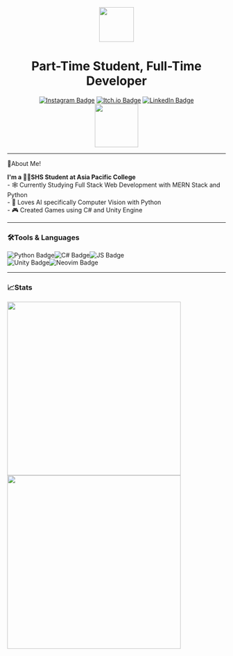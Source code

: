 
<div align="center">
  <img src="https://media.giphy.com/media/ZeNbK0L5cjnX64disL/giphy.gif" width="80px"/>
</div>
<h1 align="center">Part-Time Student, Full-Time Developer</h1>
<div id="badges" align="center">
  <a href="https://www.instagram.com/mbc.co_/"><img src="https://img.shields.io/badge/Instagram-E4405F?style=for-the-badge&logo=instagram&logoColor=white" alt="Instagram Badge"/></a>
  <a href="https://epyxx-27.itch.io"><img src="https://img.shields.io/badge/Itch.io-FA5C5C?style=for-the-badge&logo=itchdotio&logoColor=white" alt="Itch.io Badge"/></a>
  <a href="https://www.linkedin.com/in/max-benedict-chavez-a29347221/"><img src="https://img.shields.io/badge/LinkedIn-blue?style=for-the-badge&logo=linkedin&logoColor=white" alt="LinkedIn Badge"/></a>
</div>
<div align="center">
   <img width="100" src="https://komarev.com/ghpvc/?username=mbchavez27&color=green" /> 
</div>
<hr
<h3>💌About Me!</h3>
<p>
	<b>I'm a 👨‍🎓SHS Student at Asia Pacific College</b>
	<br>
	- 🕸️ Currently Studying Full Stack Web Development with MERN Stack and Python 
	<br>
	- 👀 Loves AI specifically Computer Vision with Python 
	<br>
	- 🎮 Created Games using C# and Unity Engine
</p>
<hr>
<div align="left">
<h3>🛠️Tools & Languages</h3>
<img src="https://img.shields.io/badge/Python-3776AB?style=for-the-badge&logo=python&logoColor=white" alt="Python Badge"/><img src="https://img.shields.io/badge/C%23-239120?style=for-the-badge&logo=c-sharp&logoColor=white" alt="C# Badge"/><img src="https://img.shields.io/badge/JavaScript-F7DF1E?style=for-the-badge&logo=javascript&logoColor=black" alt="JS Badge"/>
<br>
<img src="https://img.shields.io/badge/Unity-100000?style=for-the-badge&logo=unity&logoColor=white" alt="Unity Badge"/><img src="https://img.shields.io/badge/NeoVim-%2357A143.svg?&style=for-the-badge&logo=neovim&logoColor=white" alt="Neovim Badge"/>
<hr>
<div align="left">
	<h3>📈Stats</h3>
   <img width="400" src="http://github-readme-streak-stats.herokuapp.com?user=mbchavez27&theme=dark&date_format=%5BY.%5Dn.j" /> 
	<br>
	<img width="400" src="https://github-readme-stats.vercel.app/api/top-langs/?username=mbchavez27&layout=compact&theme=dark" /> 
	</div>

<!--
**mbchavez27/mbchavez27** is a ✨ _special_ ✨ repository because its `README.md` (this file) appears on your GitHub profile.-->

